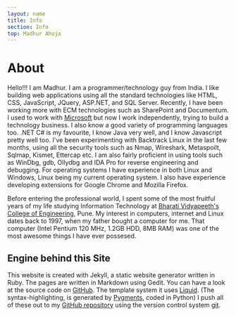 ```yaml
---
layout: name
title: Info
section: Info
top: Madhur Ahuja
---
```

About
======
Hello!!! I am Madhur. I am a programmer/technology guy from India. I like building web applications using all the standard technologies like HTML, CSS, JavaScript, JQuery, ASP.NET, and SQL Server. 
Recently, I have been working more with ECM technologies such as SharePoint and Documentum. I used to work with [Microsoft](http://www.microsoft.com) but now I work independently, trying to build a technology business.
I also know a good variety of programming languages too. .NET C# is my favourite, I know Java very well, and I know Javascript pretty well too.
I've been experimenting with Backtrack Linux in the last few months, using all the security tools such as Nmap, Wireshark, Metaspoilt, Sqlmap, Kismet, Ettercap etc.
I am also fairly proficient in using tools such as WinDbg, gdb, Ollydbg and IDA Pro for reverse engineering and debugging.
For operating systems I have experience in both Linux and Windows, Linux being my current operating system. 
I also have experience developing extensions for Google Chrome and  Mozilla Firefox.

Before entering the professional world, I spent some of the most fruitful years of my life studying Information Technology at [Bharati Vidyapeeth's](http://www.bharatividyapeeth.edu/default.aspx) [College of Engineering](http://www.bvucoepune.edu.in/), Pune. 
My interest in computers, internet and Linux dates back to 1997, when my father bought a computer for me. That computer (Intel Pentium 120 MHz, 1.2GB HDD, 8MB RAM) was one of the most awesome things I have ever possesed.


Engine behind this Site
-------------
This website is created with Jekyll, a static website generator written in Ruby. The pages are written in Markdown using Gedit. You can have a look at the source code on [GitHub](http://github.com/madhur). The template system it uses [Liquid](http://github.com/tobi/liquid). (The syntax-highlighting, is generated by [Pygments](http://pygments.org/), coded in Python)
I push all of these out to my [GitHub repository](http://github.com/madhur/madhur.github.com/) using the version control system [git](http://en.wikipedia.org/wiki/Git_(software)).


